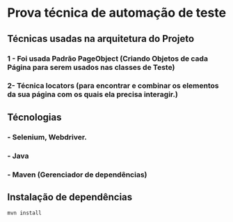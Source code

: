 # Prova técnica de automação de teste

## Técnicas usadas na arquitetura do Projeto

### 1 - Foi usada Padrão PageObject (Criando Objetos de cada Página para serem usados nas classes de Teste)

### 2- Técnica locators (para encontrar e combinar os elementos da sua página com os quais ela precisa interagir.)


## Técnologias
### - Selenium, Webdriver.
### - Java
### - Maven (Gerenciador de dependências)

## Instalação de dependências
    mvn install
     






